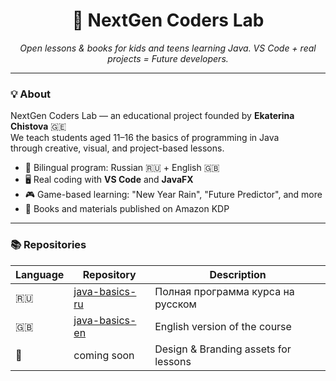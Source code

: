 <h1 align="center">🚀 NextGen Coders Lab</h1>
<p align="center">
  <em>Open lessons & books for kids and teens learning Java.  
  VS Code + real projects = Future developers.</em>
</p>

---

### 💡 About
NextGen Coders Lab — an educational project founded by **Ekaterina Chistova** 🇬🇪  
We teach students aged 11–16 the basics of programming in Java  
through creative, visual, and project-based lessons.

- 🧩 Bilingual program: Russian 🇷🇺 + English 🇬🇧  
- 🖥️ Real coding with **VS Code** and **JavaFX**  
- 🎮 Game-based learning: "New Year Rain", "Future Predictor", and more  
- 📘 Books and materials published on Amazon KDP  

---

### 📚 Repositories
| Language | Repository | Description |
|-----------|-------------|--------------|
| 🇷🇺 | [java-basics-ru](https://github.com/nextgen-coders-lab/java-basics-ru) | Полная программа курса на русском |
| 🇬🇧 | [java-basics-en](https://github.com/nextgen-coders-lab/java-basics-en) | English version of the course |
| 🎨 | coming soon | Design & Branding assets for lessons |

